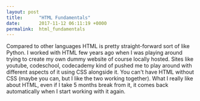 ```yaml
---
layout: post
title:      "HTML Fundamentals"
date:       2017-11-12 06:11:19 +0000
permalink:  html_fundamentals
---
```



Compared to other languages HTML is pretty straight-forward sort of like Python. I worked with HTML few years ago when I was playing around trying to create my own dummy website of course locally hosted. Sites like youtube, codeschool, codecademy kind of pushed me to play around with different aspects of it using CSS alongside it. You can't have HTML without CSS (maybe you can, but I like the two working together). What I really like about HTML, even if I take 5 months break from it, it comes back automatically when I start working with it again. 
